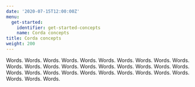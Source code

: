 ```yaml
---
date: '2020-07-15T12:00:00Z'
menu:
  get-started:
    identifier: get-started-concepts
    name: Corda concepts
title: Corda concepts
weight: 200
---
```


Words. Words. Words. Words. Words. Words. Words. Words. Words. Words. Words. Words. Words. Words. Words. Words. Words. Words. Words. Words. Words. Words. Words. Words. Words. Words. Words. Words. Words. Words. Words. Words. Words.
